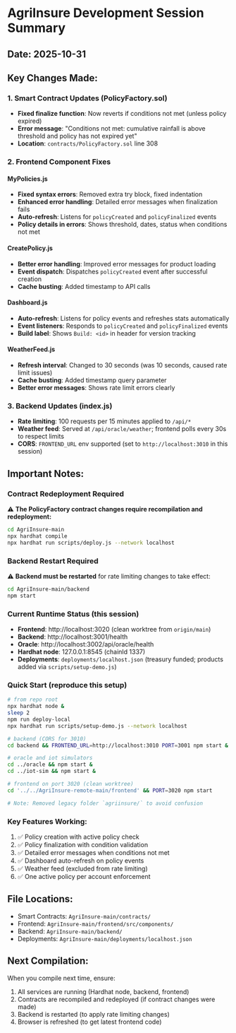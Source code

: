 # AgriInsure Development Session Summary

## Date: 2025-10-31

## Key Changes Made:

### 1. Smart Contract Updates (PolicyFactory.sol)
- **Fixed finalize function**: Now reverts if conditions not met (unless policy expired)
- **Error message**: "Conditions not met: cumulative rainfall is above threshold and policy has not expired yet"
- **Location**: `contracts/PolicyFactory.sol` line 308

### 2. Frontend Component Fixes

#### MyPolicies.js
- **Fixed syntax errors**: Removed extra try block, fixed indentation
- **Enhanced error handling**: Detailed error messages when finalization fails
- **Auto-refresh**: Listens for `policyCreated` and `policyFinalized` events
- **Policy details in errors**: Shows threshold, dates, status when conditions not met

#### CreatePolicy.js
- **Better error handling**: Improved error messages for product loading
- **Event dispatch**: Dispatches `policyCreated` event after successful creation
- **Cache busting**: Added timestamp to API calls

#### Dashboard.js
- **Auto-refresh**: Listens for policy events and refreshes stats automatically
- **Event listeners**: Responds to `policyCreated` and `policyFinalized` events
- **Build label**: Shows `Build: <id>` in header for version tracking

#### WeatherFeed.js
- **Refresh interval**: Changed to 30 seconds (was 10 seconds, caused rate limit issues)
- **Cache busting**: Added timestamp query parameter
- **Better error messages**: Shows rate limit errors clearly

### 3. Backend Updates (index.js)
- **Rate limiting**: 100 requests per 15 minutes applied to `/api/*`
- **Weather feed**: Served at `/api/oracle/weather`; frontend polls every 30s to respect limits
- **CORS**: `FRONTEND_URL` env supported (set to `http://localhost:3010` in this session)

## Important Notes:

### Contract Redeployment Required
⚠️ **The PolicyFactory contract changes require recompilation and redeployment:**
```bash
cd AgriInsure-main
npx hardhat compile
npx hardhat run scripts/deploy.js --network localhost
```

### Backend Restart Required
⚠️ **Backend must be restarted** for rate limiting changes to take effect:
```bash
cd AgriInsure-main/backend
npm start
```

### Current Runtime Status (this session)
- **Frontend**: http://localhost:3020 (clean worktree from `origin/main`)
- **Backend**: http://localhost:3001/health
- **Oracle**: http://localhost:3002/api/oracle/health
- **Hardhat node**: 127.0.0.1:8545 (chainId 1337)
- **Deployments**: `deployments/localhost.json` (treasury funded; products added via `scripts/setup-demo.js`)

### Quick Start (reproduce this setup)
```bash
# from repo root
npx hardhat node &
sleep 2
npm run deploy-local
npx hardhat run scripts/setup-demo.js --network localhost

# backend (CORS for 3010)
cd backend && FRONTEND_URL=http://localhost:3010 PORT=3001 npm start &

# oracle and iot simulators
cd ../oracle && npm start &
cd ../iot-sim && npm start &

# frontend on port 3020 (clean worktree)
cd '../../AgriInsure-remote-main/frontend' && PORT=3020 npm start

# Note: Removed legacy folder `agriinsure/` to avoid confusion
```

### Key Features Working:
1. ✅ Policy creation with active policy check
2. ✅ Policy finalization with condition validation
3. ✅ Detailed error messages when conditions not met
4. ✅ Dashboard auto-refresh on policy events
5. ✅ Weather feed (excluded from rate limiting)
6. ✅ One active policy per account enforcement

## File Locations:
- Smart Contracts: `AgriInsure-main/contracts/`
- Frontend: `AgriInsure-main/frontend/src/components/`
- Backend: `AgriInsure-main/backend/`
- Deployments: `AgriInsure-main/deployments/localhost.json`

## Next Compilation:
When you compile next time, ensure:
1. All services are running (Hardhat node, backend, frontend)
2. Contracts are recompiled and redeployed (if contract changes were made)
3. Backend is restarted (to apply rate limiting changes)
4. Browser is refreshed (to get latest frontend code)

